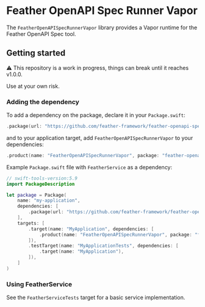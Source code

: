 # Feather OpenAPI Spec Runner Vapor

The `FeatherOpenAPISpecRunnerVapor` library provides a Vapor runtime for the Feather OpenAPI Spec tool.

## Getting started

⚠️ This repository is a work in progress, things can break until it reaches v1.0.0. 

Use at your own risk.

### Adding the dependency

To add a dependency on the package, declare it in your `Package.swift`:

```swift
.package(url: "https://github.com/feather-framework/feather-openapi-spec-runner-vapor", .upToNextMinor(from: "0.1.0")),
```

and to your application target, add `FeatherOpenAPISpecRunnerVapor` to your dependencies:

```swift
.product(name: "FeatherOpenAPISpecRunnerVapor", package: "feather-openapi-spec-runner-vapor")
```

Example `Package.swift` file with `FeatherService` as a dependency:

```swift
// swift-tools-version:5.9
import PackageDescription

let package = Package(
    name: "my-application",
    dependencies: [
        .package(url: "https://github.com/feather-framework/feather-openapi-spec-runner-vapor", .upToNextMinor(from: "0.1.0")),
    ],
    targets: [
        .target(name: "MyApplication", dependencies: [
            .product(name: "FeatherOpenAPISpecRunnerVapor", package: "feather-openapi-spec-runner-vapor")
        ]),
        .testTarget(name: "MyApplicationTests", dependencies: [
            .target(name: "MyApplication"),
        ]),
    ]
)
```

###  Using FeatherService

See the `FeatherServiceTests` target for a basic service implementation.

